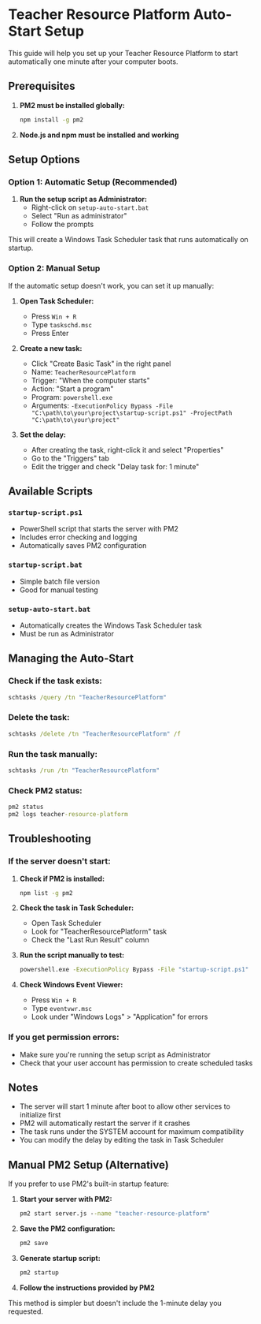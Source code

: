 # Teacher Resource Platform Auto-Start Setup

This guide will help you set up your Teacher Resource Platform to start automatically one minute after your computer boots.

## Prerequisites

1. **PM2 must be installed globally:**
   ```bash
   npm install -g pm2
   ```

2. **Node.js and npm must be installed and working**

## Setup Options

### Option 1: Automatic Setup (Recommended)

1. **Run the setup script as Administrator:**
   - Right-click on `setup-auto-start.bat`
   - Select "Run as administrator"
   - Follow the prompts

This will create a Windows Task Scheduler task that runs automatically on startup.

### Option 2: Manual Setup

If the automatic setup doesn't work, you can set it up manually:

1. **Open Task Scheduler:**
   - Press `Win + R`
   - Type `taskschd.msc`
   - Press Enter

2. **Create a new task:**
   - Click "Create Basic Task" in the right panel
   - Name: `TeacherResourcePlatform`
   - Trigger: "When the computer starts"
   - Action: "Start a program"
   - Program: `powershell.exe`
   - Arguments: `-ExecutionPolicy Bypass -File "C:\path\to\your\project\startup-script.ps1" -ProjectPath "C:\path\to\your\project"`

3. **Set the delay:**
   - After creating the task, right-click it and select "Properties"
   - Go to the "Triggers" tab
   - Edit the trigger and check "Delay task for: 1 minute"

## Available Scripts

### `startup-script.ps1`
- PowerShell script that starts the server with PM2
- Includes error checking and logging
- Automatically saves PM2 configuration

### `startup-script.bat`
- Simple batch file version
- Good for manual testing

### `setup-auto-start.bat`
- Automatically creates the Windows Task Scheduler task
- Must be run as Administrator

## Managing the Auto-Start

### Check if the task exists:
```cmd
schtasks /query /tn "TeacherResourcePlatform"
```

### Delete the task:
```cmd
schtasks /delete /tn "TeacherResourcePlatform" /f
```

### Run the task manually:
```cmd
schtasks /run /tn "TeacherResourcePlatform"
```

### Check PM2 status:
```cmd
pm2 status
pm2 logs teacher-resource-platform
```

## Troubleshooting

### If the server doesn't start:

1. **Check if PM2 is installed:**
   ```cmd
   npm list -g pm2
   ```

2. **Check the task in Task Scheduler:**
   - Open Task Scheduler
   - Look for "TeacherResourcePlatform" task
   - Check the "Last Run Result" column

3. **Run the script manually to test:**
   ```cmd
   powershell.exe -ExecutionPolicy Bypass -File "startup-script.ps1"
   ```

4. **Check Windows Event Viewer:**
   - Press `Win + R`
   - Type `eventvwr.msc`
   - Look under "Windows Logs" > "Application" for errors

### If you get permission errors:

- Make sure you're running the setup script as Administrator
- Check that your user account has permission to create scheduled tasks

## Notes

- The server will start 1 minute after boot to allow other services to initialize first
- PM2 will automatically restart the server if it crashes
- The task runs under the SYSTEM account for maximum compatibility
- You can modify the delay by editing the task in Task Scheduler

## Manual PM2 Setup (Alternative)

If you prefer to use PM2's built-in startup feature:

1. **Start your server with PM2:**
   ```cmd
   pm2 start server.js --name "teacher-resource-platform"
   ```

2. **Save the PM2 configuration:**
   ```cmd
   pm2 save
   ```

3. **Generate startup script:**
   ```cmd
   pm2 startup
   ```

4. **Follow the instructions provided by PM2**

This method is simpler but doesn't include the 1-minute delay you requested. 